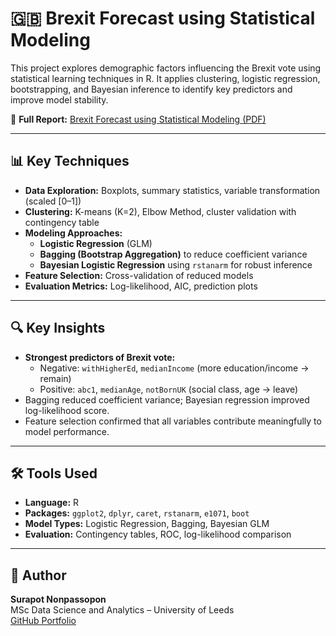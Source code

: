 # 🇬🇧 Brexit Forecast using Statistical Modeling

This project explores demographic factors influencing the Brexit vote using statistical learning techniques in R. It applies clustering, logistic regression, bootstrapping, and Bayesian inference to identify key predictors and improve model stability.

📄 **Full Report:** [Brexit Forecast using Statistical Modeling (PDF)](./Brexit%20Forecast%20by%20using%20Statistical%20Modeling.pdf)

---

## 📊 Key Techniques

- **Data Exploration:** Boxplots, summary statistics, variable transformation (scaled [0–1])
- **Clustering:** K-means (K=2), Elbow Method, cluster validation with contingency table
- **Modeling Approaches:**
  - **Logistic Regression** (GLM)
  - **Bagging (Bootstrap Aggregation)** to reduce coefficient variance
  - **Bayesian Logistic Regression** using `rstanarm` for robust inference
- **Feature Selection:** Cross-validation of reduced models
- **Evaluation Metrics:** Log-likelihood, AIC, prediction plots

---

## 🔍 Key Insights

- **Strongest predictors of Brexit vote:**
  - Negative: `withHigherEd`, `medianIncome` (more education/income → remain)
  - Positive: `abc1`, `medianAge`, `notBornUK` (social class, age → leave)
- Bagging reduced coefficient variance; Bayesian regression improved log-likelihood score.
- Feature selection confirmed that all variables contribute meaningfully to model performance.

---

## 🛠 Tools Used

- **Language:** R  
- **Packages:** `ggplot2`, `dplyr`, `caret`, `rstanarm`, `e1071`, `boot`  
- **Model Types:** Logistic Regression, Bagging, Bayesian GLM  
- **Evaluation:** Contingency tables, ROC, log-likelihood comparison

---

## 👤 Author

**Surapot Nonpassopon**  
MSc Data Science and Analytics – University of Leeds  
[GitHub Portfolio](https://github.com/surapotsrp)
